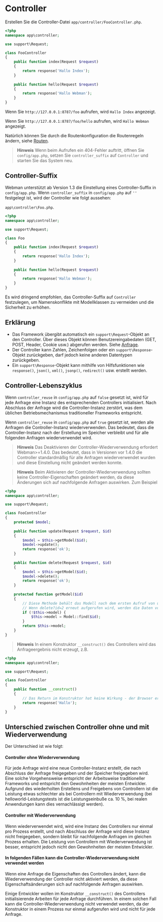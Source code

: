# Controller

Erstellen Sie die Controller-Datei `app/controller/FooController.php`.

```php
<?php
namespace app\controller;

use support\Request;

class FooController
{
    public function index(Request $request)
    {
        return response('Hallo Index');
    }
    
    public function hello(Request $request)
    {
        return response('Hallo Webman');
    }
}
```

Wenn Sie `http://127.0.0.1:8787/foo` aufrufen, wird `Hallo Index` angezeigt.

Wenn Sie `http://127.0.0.1:8787/foo/hello` aufrufen, wird `Hallo Webman` angezeigt.

Natürlich können Sie durch die Routenkonfiguration die Routenregeln ändern, siehe [Routen](route.md).

> **Hinweis**
> Wenn beim Aufrufen ein 404-Fehler auftritt, öffnen Sie `config/app.php`, setzen Sie `controller_suffix` auf `Controller` und starten Sie das System neu.

## Controller-Suffix
Webman unterstützt ab Version 1.3 die Einstellung eines Controller-Suffix in `config/app.php`. Wenn `controller_suffix` in `config/app.php` auf `''` festgelegt ist, wird der Controller wie folgt aussehen:

`app\controller\Foo.php`.

```php
<?php
namespace app\controller;

use support\Request;

class Foo
{
    public function index(Request $request)
    {
        return response('Hallo Index');
    }
    
    public function hello(Request $request)
    {
        return response('Hallo Webman');
    }
}
```

Es wird dringend empfohlen, das Controller-Suffix auf `Controller` festzulegen, um Namenskonflikte mit Modellklassen zu vermeiden und die Sicherheit zu erhöhen.

## Erklärung
- Das Framework übergibt automatisch ein `support\Request`-Objekt an den Controller. Über dieses Objekt können Benutzereingabedaten (GET, POST, Header, Cookie usw.) abgerufen werden. Siehe [Anfrage](request.md).
- Der Controller kann Zahlen, Zeichenfolgen oder ein `support\Response`-Objekt zurückgeben, darf jedoch keine anderen Datentypen zurückgeben.
- Ein `support\Response`-Objekt kann mithilfe von Hilfsfunktionen wie `response()`, `json()`, `xml()`, `jsonp()`, `redirect()` usw. erstellt werden.

## Controller-Lebenszyklus

Wenn `controller_reuse` in `config/app.php` auf `false` gesetzt ist, wird für jede Anfrage eine Instanz des entsprechenden Controllers initialisiert. Nach Abschluss der Anfrage wird die Controller-Instanz zerstört, was dem üblichen Betriebsmechanismus traditioneller Frameworks entspricht.

Wenn `controller_reuse` in `config/app.php` auf `true` gesetzt ist, werden alle Anfragen die Controller-Instanz wiederverwenden. Das bedeutet, dass die Controller-Instanz nach der Erstellung im Speicher verbleibt und für alle folgenden Anfragen wiederverwendet wird.

> **Hinweis**
> Das Deaktivieren der Controller-Wiederverwendung erfordert Webman>=1.4.0. Das bedeutet, dass in Versionen vor 1.4.0 die Controller standardmäßig für alle Anfragen wiederverwendet wurden und diese Einstellung nicht geändert werden konnte.

> **Hinweis**
> Beim Aktivieren der Controller-Wiederverwendung sollten keine Controller-Eigenschaften geändert werden, da diese Änderungen sich auf nachfolgende Anfragen auswirken. Zum Beispiel

```php
<?php
namespace app\controller;

use support\Request;

class FooController
{
    protected $model;
    
    public function update(Request $request, $id)
    {
        $model = $this->getModel($id);
        $model->update();
        return response('ok');
    }
    
    public function delete(Request $request, $id)
    {
        $model = $this->getModel($id);
        $model->delete();
        return response('ok');
    }
    
    protected function getModel($id)
    {
        // Diese Methode behält das Modell nach dem ersten Aufruf von update?id=1 bei.
        // Wenn delete?id=2 erneut aufgerufen wird, werden die Daten von 1 gelöscht.
        if (!$this->model) {
            $this->model = Model::find($id);
        }
        return $this->model;
    }
}
```

> **Hinweis**
> In einem Konstruktor `__construct()` des Controllers wird das Anfrageergebnis nicht erzeugt, z.B.

```php
<?php
namespace app\controller;

use support\Request;

class FooController
{
    public function __construct()
    {
        // Das Return im Konstruktor hat keine Wirkung - der Browser erhält diese Antwort nicht
        return response('Hallo'); 
    }
}
```

## Unterschied zwischen Controller ohne und mit Wiederverwendung
Der Unterschied ist wie folgt:

#### Controller ohne Wiederverwendung
Für jede Anfrage wird eine neue Controller-Instanz erstellt, die nach Abschluss der Anfrage freigegeben und der Speicher freigegeben wird. Eine solche Vorgehensweise entspricht der Arbeitsweise traditioneller Frameworks und entspricht den Gewohnheiten der meisten Entwickler. Aufgrund des wiederholten Erstellens und Freigebens von Controllern ist die Leistung etwas schlechter als bei Controllern mit Wiederverwendung (bei helloworld-Leistungstests ist die Leistungseinbuße ca. 10 %, bei realen Anwendungen kann dies vernachlässigt werden).

#### Controller mit Wiederverwendung
Wenn wiederverwendet wird, wird eine Instanz des Controllers nur einmal pro Prozess erstellt, und nach Abschluss der Anfrage wird diese Instanz nicht freigegeben, sondern bleibt für nachfolgende Anfragen im gleichen Prozess erhalten. Die Leistung von Controllern mit Wiederverwendung ist besser, entspricht jedoch nicht den Gewohnheiten der meisten Entwickler.

#### In folgenden Fällen kann die Controller-Wiederverwendung nicht verwendet werden

Wenn eine Anfrage die Eigenschaften des Controllers ändert, kann die Wiederverwendung der Controller nicht aktiviert werden, da diese Eigenschaftsänderungen sich auf nachfolgende Anfragen auswirken.

Einige Entwickler wollen im Konstruktor `__construct()` des Controllers initialisierende Arbeiten für jede Anfrage durchführen. In einem solchen Fall kann die Controller-Wiederverwendung nicht verwendet werden, da der Konstruktor in einem Prozess nur einmal aufgerufen wird und nicht für jede Anfrage.
